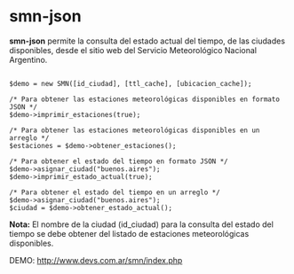 # smn-json
**smn-json** permite la consulta del estado actual del tiempo, de las ciudades disponibles, desde el sitio web del Servicio Meteorológico Nacional Argentino.

```

$demo = new SMN([id_ciudad], [ttl_cache], [ubicacion_cache]);

/* Para obtener las estaciones meteorológicas disponibles en formato JSON */
$demo->imprimir_estaciones(true); 

/* Para obtener las estaciones meteorológicas disponibles en un arreglo */
$estaciones = $demo->obtener_estaciones();

/* Para obtener el estado del tiempo en formato JSON */
$demo->asignar_ciudad("buenos.aires");
$demo->imprimir_estado_actual(true);

/* Para obtener el estado del tiempo en un arreglo */
$demo->asignar_ciudad("buenos.aires");
$ciudad = $demo->obtener_estado_actual();

```

**Nota:** El nombre de la ciudad (id_ciudad) para la consulta del estado del tiempo se debe obtener del listado de estaciones meteorológicas disponibles.

DEMO: http://www.devs.com.ar/smn/index.php
